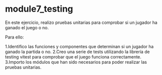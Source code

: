 # module7_testing

En este ejercicio, realizo pruebas unitarias para comprobar si un jugador ha ganado el juego o no.

Para ello:

1.Identifico las funciones y componentes que determinan si un jugador ha ganado la partida o no.
2.Creo una serie de tests utilizando la librería de testing vitest para comprobar que el juego funciona correctamente.
3.Importo los módulos que han sido necesarios para poder realizar las pruebas unitarias.